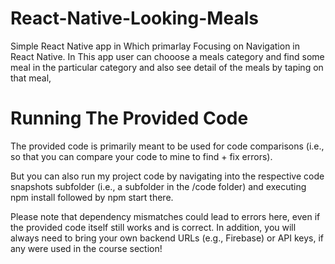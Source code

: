 # React-Native-Looking-Meals
Simple  React Native app in Which primarlay Focusing on Navigation in React Native.
In This app user can chooose a meals category and find some meal in the particular category and also see detail of the meals by taping on that meal,

# Running The Provided Code
The provided code is primarily meant to be used for code comparisons (i.e., so that you can compare your code to mine to find + fix errors).

But you can also run my project code by navigating into the respective code snapshots subfolder (i.e., a subfolder in the /code folder) and executing npm install followed by npm start there.

Please note that dependency mismatches could lead to errors here, even if the provided code itself still works and is correct. In addition, you will always need to bring your own backend URLs (e.g., Firebase) or API keys, if any were used in the course section!
